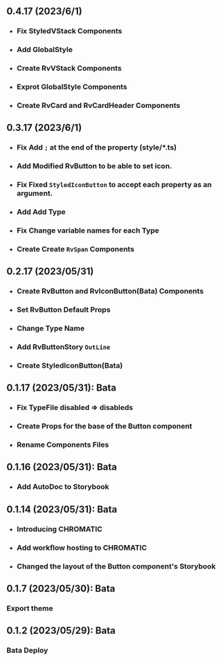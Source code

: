 ## 0.4.17 (2023/6/1)

-   ### Fix StyledVStack Components
-   ### Add GlobalStyle
-   ### Create RvVStack Components
-   ### Exprot GlobalStyle Components
-   ### Create RvCard and RvCardHeader Components

## 0.3.17 (2023/6/1)

-   ### Fix Add `;` at the end of the property (style/\*.ts)
-   ### Add Modified RvButton to be able to set icon.
-   ### Fix Fixed `StyledIconButton` to accept each property as an argument.
-   ### Add Add Type
-   ### Fix Change variable names for each Type
-   ### Create Create `RvSpan` Components

## 0.2.17 (2023/05/31)

-   ### Create RvButton and RvIconButton(Bata) Components
-   ### Set RvButton Default Props
-   ### Change Type Name
-   ### Add RvButtonStory `OutLine`
-   ### Create StyledIconButton(Bata)

## 0.1.17 (2023/05/31): Bata

-   ### Fix TypeFile disabled => disableds
-   ### Create Props for the base of the Button component
-   ### Rename Components Files

## 0.1.16 (2023/05/31): Bata

-   ### Add AutoDoc to Storybook

## 0.1.14 (2023/05/31): Bata

-   ### Introducing CHROMATIC
-   ### Add workflow hosting to CHROMATIC
-   ### Changed the layout of the Button component's Storybook

## 0.1.7 (2023/05/30): Bata

### Export theme

## 0.1.2 (2023/05/29): Bata

### Bata Deploy
